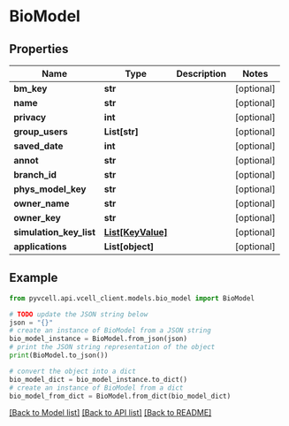 # BioModel

## Properties

| Name                    | Type                              | Description | Notes      |
| ----------------------- | --------------------------------- | ----------- | ---------- |
| **bm_key**              | **str**                           |             | [optional] |
| **name**                | **str**                           |             | [optional] |
| **privacy**             | **int**                           |             | [optional] |
| **group_users**         | **List[str]**                     |             | [optional] |
| **saved_date**          | **int**                           |             | [optional] |
| **annot**               | **str**                           |             | [optional] |
| **branch_id**           | **str**                           |             | [optional] |
| **phys_model_key**      | **str**                           |             | [optional] |
| **owner_name**          | **str**                           |             | [optional] |
| **owner_key**           | **str**                           |             | [optional] |
| **simulation_key_list** | [**List[KeyValue]**](KeyValue.md) |             | [optional] |
| **applications**        | **List[object]**                  |             | [optional] |

## Example

```python
from pyvcell.api.vcell_client.models.bio_model import BioModel

# TODO update the JSON string below
json = "{}"
# create an instance of BioModel from a JSON string
bio_model_instance = BioModel.from_json(json)
# print the JSON string representation of the object
print(BioModel.to_json())

# convert the object into a dict
bio_model_dict = bio_model_instance.to_dict()
# create an instance of BioModel from a dict
bio_model_from_dict = BioModel.from_dict(bio_model_dict)
```

[[Back to Model list]](../README.md#documentation-for-models) [[Back to API list]](../README.md#documentation-for-api-endpoints) [[Back to README]](../README.md)
